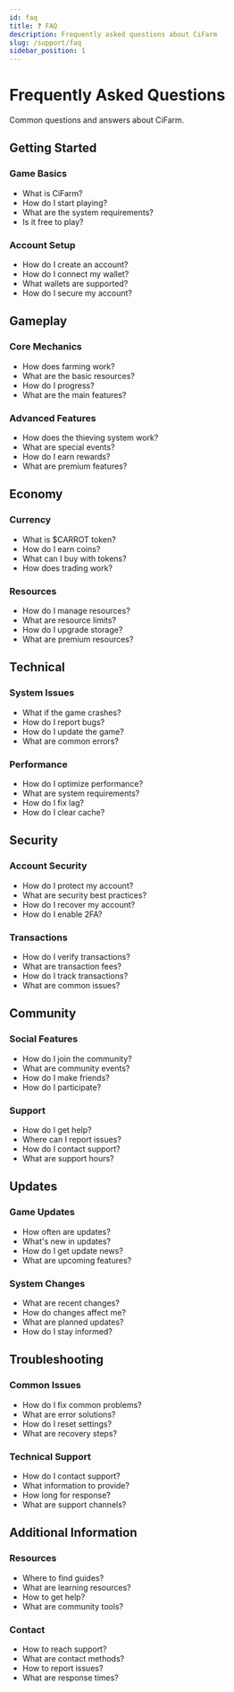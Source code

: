 ```yaml
---
id: faq
title: ❓ FAQ
description: Frequently asked questions about CiFarm
slug: /support/faq
sidebar_position: 1
---
```


# Frequently Asked Questions

Common questions and answers about CiFarm.

## Getting Started

### Game Basics
- What is CiFarm?
- How do I start playing?
- What are the system requirements?
- Is it free to play?

### Account Setup
- How do I create an account?
- How do I connect my wallet?
- What wallets are supported?
- How do I secure my account?

## Gameplay

### Core Mechanics
- How does farming work?
- What are the basic resources?
- How do I progress?
- What are the main features?

### Advanced Features
- How does the thieving system work?
- What are special events?
- How do I earn rewards?
- What are premium features?

## Economy

### Currency
- What is $CARROT token?
- How do I earn coins?
- What can I buy with tokens?
- How does trading work?

### Resources
- How do I manage resources?
- What are resource limits?
- How do I upgrade storage?
- What are premium resources?

## Technical

### System Issues
- What if the game crashes?
- How do I report bugs?
- How do I update the game?
- What are common errors?

### Performance
- How do I optimize performance?
- What are system requirements?
- How do I fix lag?
- How do I clear cache?

## Security

### Account Security
- How do I protect my account?
- What are security best practices?
- How do I recover my account?
- How do I enable 2FA?

### Transactions
- How do I verify transactions?
- What are transaction fees?
- How do I track transactions?
- What are common issues?

## Community

### Social Features
- How do I join the community?
- What are community events?
- How do I make friends?
- How do I participate?

### Support
- How do I get help?
- Where can I report issues?
- How do I contact support?
- What are support hours?

## Updates

### Game Updates
- How often are updates?
- What's new in updates?
- How do I get update news?
- What are upcoming features?

### System Changes
- What are recent changes?
- How do changes affect me?
- What are planned updates?
- How do I stay informed?

## Troubleshooting

### Common Issues
- How do I fix common problems?
- What are error solutions?
- How do I reset settings?
- What are recovery steps?

### Technical Support
- How do I contact support?
- What information to provide?
- How long for response?
- What are support channels?

## Additional Information

### Resources
- Where to find guides?
- What are learning resources?
- How to get help?
- What are community tools?

### Contact
- How to reach support?
- What are contact methods?
- How to report issues?
- What are response times? 